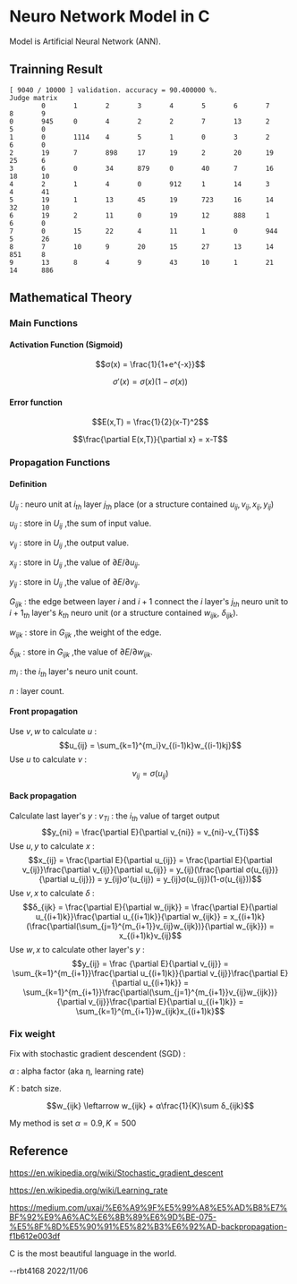 # Neuro Network Model in C
Model is Artificial Neural Network (ANN).

## Trainning Result
```
[ 9040 / 10000 ] validation. accuracy = 90.400000 %.
Judge matrix
        0       1       2       3       4       5       6       7       8       9
0       945     0       4       2       2       7       13      2       5       0
1       0       1114    4       5       1       0       3       2       6       0
2       19      7       898     17      19      2       20      19      25      6
3       6       0       34      879     0       40      7       16      18      10
4       2       1       4       0       912     1       14      3       4       41
5       19      1       13      45      19      723     16      14      32      10
6       19      2       11      0       19      12      888     1       6       0
7       0       15      22      4       11      1       0       944     5       26
8       7       10      9       20      15      27      13      14      851     8
9       13      8       4       9       43      10      1       21      14      886
```

## Mathematical Theory

### Main Functions

#### Activation Function (Sigmoid)
$$σ(x) = \frac{1}{1+e^{-x}}$$

$$σ'(x) = σ(x)(1-σ(x))$$

#### Error function
$$E(x,T) = \frac{1}{2}(x-T)^2$$

$$\frac{\partial E(x,T)}{\partial x} = x-T$$

### Propagation Functions

#### Definition
$U_{ij}$ : neuro unit at $i_{th}$ layer $j_{th}$ place (or a structure contained $u_{ij},v_{ij},x_{ij},y_{ij}$)

$u_{ij}$ : store in $U_{ij}$ ,the sum of input value.

$v_{ij}$ : store in $U_{ij}$ ,the output value.

$x_{ij}$ : store in $U_{ij}$ ,the value of $\partial E/\partial u_{ij}$.

$y_{ij}$ : store in $U_{ij}$ ,the value of $\partial E/\partial v_{ij}$.

$G_{ijk}$ : the edge between layer $i$ and $i+1$ connect the $i$ layer's $j_{th}$ neuro unit to $i+1_{th}$ layer's $k_{th}$ neuro unit (or a structure contained $w_{ijk}$, $δ_{ijk}$).

$w_{ijk}$ : store in $G_{ijk}$ ,the weight of the edge.

$δ_{ijk}$ : store in $G_{ijk}$ ,the value of $\partial E/\partial w_{ijk}$.

$m_i$ : the $i_{th}$ layer's neuro unit count.

$n$ : layer count.



#### Front propagation
Use $v,w$ to calculate $u$ : 
$$u_{ij} = \sum_{k=1}^{m_i}v_{(i-1)k}w_{(i-1)kj}$$
Use $u$ to calculate $v$ : 
$$v_{ij}=σ(u_{ij})$$

#### Back propagation

Calculate last layer's $y$ :
$v_{Ti}$ : the $i_{th}$ value of target output
$$y_{ni} = \frac{\partial E}{\partial v_{ni}} = v_{ni}-v_{Ti}$$
Use $u,y$ to calculate $x$ : 
$$x_{ij} = \frac{\partial E}{\partial u_{ij}} = \frac{\partial E}{\partial v_{ij}}\frac{\partial v_{ij}}{\partial u_{ij}} = y_{ij}(\frac{\partial σ(u_{ij})}{\partial u_{ij}}) = y_{ij}σ'(u_{ij}) = y_{ij}σ(u_{ij})(1-σ(u_{ij}))$$
Use $v,x$ to calculate $δ$ : 
$$δ_{ijk} = \frac{\partial E}{\partial w_{ijk}} = \frac{\partial E}{\partial u_{(i+1)k}}\frac{\partial u_{(i+1)k}}{\partial w_{ijk}} = x_{(i+1)k}(\frac{\partial(\sum_{j=1}^{m_{i+1}}v_{ij}w_{ijk})}{\partial w_{ijk}}) = x_{(i+1)k}v_{ij}$$
Use $w,x$ to calculate other layer's $y$ :
$$y_{ij} = \frac {\partial E}{\partial v_{ij}} =  \sum_{k=1}^{m_{i+1}}\frac{\partial u_{(i+1)k}}{\partial v_{ij}}\frac{\partial E}{\partial u_{(i+1)k}} = \sum_{k=1}^{m_{i+1}}\frac{\partial(\sum_{j=1}^{m_{i+1}}v_{ij}w_{ijk})}{\partial v_{ij}}\frac{\partial E}{\partial u_{(i+1)k}} =  \sum_{k=1}^{m_{i+1}}w_{ijk}x_{(i+1)k}$$

### Fix weight
Fix with stochastic gradient descendent (SGD) : 

$α$ : alpha factor (aka η, learning rate)

$K$ : batch size.

$$w_{ijk} \leftarrow w_{ijk} + α\frac{1}{K}\sum δ_{ijk}$$

My method is set $α=0.9, K=500$

## Reference
https://en.wikipedia.org/wiki/Stochastic_gradient_descent

https://en.wikipedia.org/wiki/Learning_rate

https://medium.com/uxai/%E6%A9%9F%E5%99%A8%E5%AD%B8%E7%BF%92%E9%A6%AC%E6%8B%89%E6%9D%BE-075-%E5%8F%8D%E5%90%91%E5%82%B3%E6%92%AD-backpropagation-f1b612e003df


C is the most beautiful language in the world.

--rbt4168 2022/11/06

